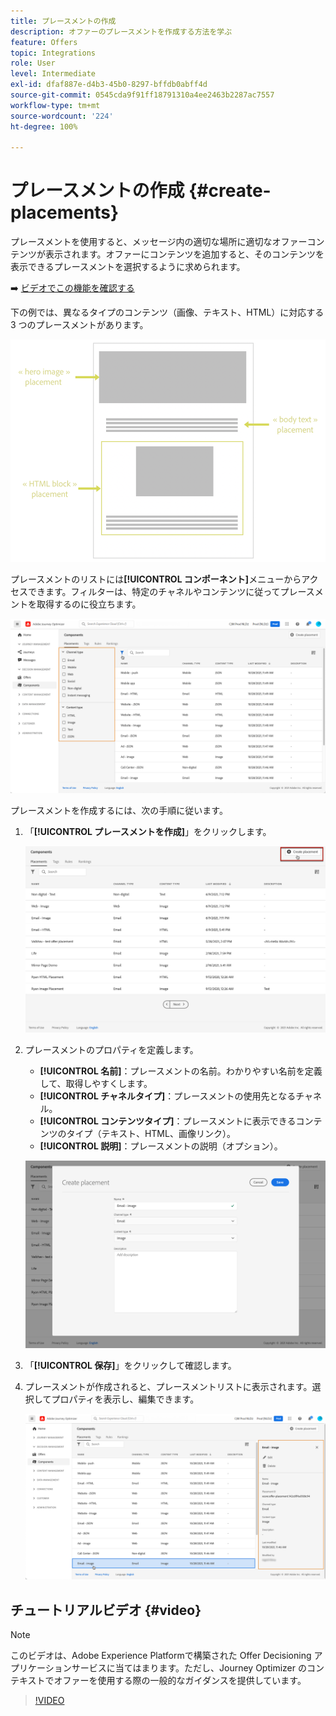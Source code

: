 ```yaml
---
title: プレースメントの作成
description: オファーのプレースメントを作成する方法を学ぶ
feature: Offers
topic: Integrations
role: User
level: Intermediate
exl-id: dfaf887e-d4b3-45b0-8297-bffdb0abff4d
source-git-commit: 0545cda9f91ff18791310a4ee2463b2287ac7557
workflow-type: tm+mt
source-wordcount: '224'
ht-degree: 100%

---
```


# プレースメントの作成 {#create-placements}

プレースメントを使用すると、メッセージ内の適切な場所に適切なオファーコンテンツが表示されます。オファーにコンテンツを追加すると、そのコンテンツを表示できるプレースメントを選択するように求められます。

➡️ [ビデオでこの機能を確認する](#video)

下の例では、異なるタイプのコンテンツ（画像、テキスト、HTML）に対応する 3 つのプレースメントがあります。

![](../../assets/offers_placement_schema.png)

プレースメントのリストには&#x200B;**[!UICONTROL コンポーネント]**&#x200B;メニューからアクセスできます。フィルターは、特定のチャネルやコンテンツに従ってプレースメントを取得するのに役立ちます。

![](../../assets/placements_filter.png)

プレースメントを作成するには、次の手順に従います。

1. 「**[!UICONTROL プレースメントを作成]**」をクリックします。

   ![](../../assets/offers_placement_creation.png)

1. プレースメントのプロパティを定義します。

   * **[!UICONTROL 名前]**：プレースメントの名前。わかりやすい名前を定義して、取得しやすくします。
   * **[!UICONTROL チャネルタイプ]**：プレースメントの使用先となるチャネル。
   * **[!UICONTROL コンテンツタイプ]**：プレースメントに表示できるコンテンツのタイプ（テキスト、HTML、画像リンク）。
   * **[!UICONTROL 説明]**：プレースメントの説明（オプション）。

   ![](../../assets/offers_placement_creation_properties.png)

1. 「**[!UICONTROL 保存]**」をクリックして確認します。

1. プレースメントが作成されると、プレースメントリストに表示されます。選択してプロパティを表示し、編集できます。

   ![](../../assets/placement_created.png)

## チュートリアルビデオ {#video}

>[!NOTE]
>
>このビデオは、Adobe Experience Platformで構築された Offer Decisioning アプリケーションサービスに当てはまります。ただし、Journey Optimizer のコンテキストでオファーを使用する際の一般的なガイダンスを提供しています。

>[!VIDEO](https://video.tv.adobe.com/v/329372?quality=12)
